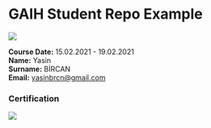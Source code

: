 # GAIH Student Repo Example
![](img/logo.png)

**Course Date:** 15.02.2021 - 19.02.2021                            
**Name:** Yasin  
**Surname:** BİRCAN  
**Email:** yasinbrcn@gmail.com 

### Certification
![](img/certificate_ex.png)

